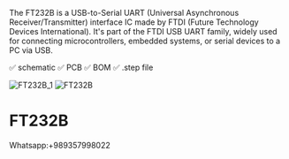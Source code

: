 The FT232B is a USB-to-Serial UART (Universal Asynchronous Receiver/Transmitter) interface IC made by FTDI (Future Technology Devices International). It's part of the FTDI USB UART family, widely used for connecting microcontrollers, embedded systems, or serial devices to a PC via USB.

✅ schematic
✅ PCB
✅ BOM
✅ .step file


![FT232B_1](https://github.com/user-attachments/assets/13e6b5e7-bb2c-4705-b109-c6b838f77f62)
![FT232B](https://github.com/user-attachments/assets/6c465f29-11b7-43ed-b1bf-b3f87080d5df)
# FT232B
Whatsapp:+989357998022
